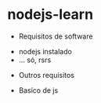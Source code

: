 # nodejs-learn

* Requisitos de software
- nodejs instalado
- ... só, rsrs

* Outros requisitos
- Basíco de js
